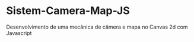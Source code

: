 # Sistem-Camera-Map-JS
Desenvolvimento de uma mecânica de câmera e mapa no Canvas 2d com Javascript
